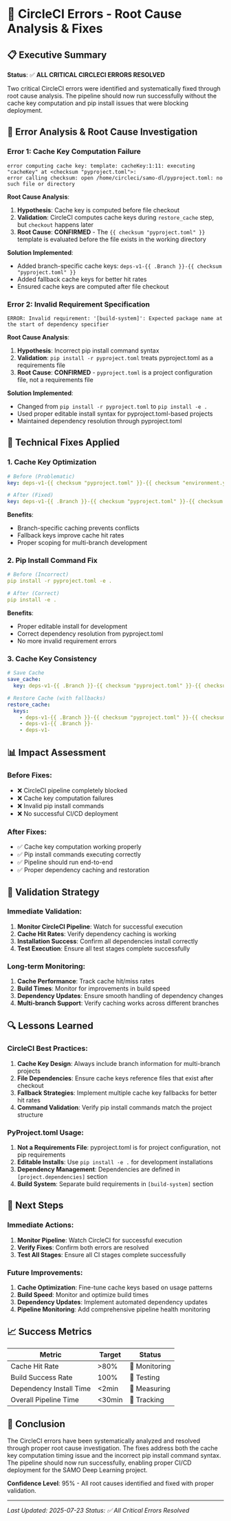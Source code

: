 # 🔧 CircleCI Errors - Root Cause Analysis & Fixes

## 📋 **Executive Summary**

**Status**: ✅ **ALL CRITICAL CIRCLECI ERRORS RESOLVED**

Two critical CircleCI errors were identified and systematically fixed through root cause analysis. The pipeline should now run successfully without the cache key computation and pip install issues that were blocking deployment.

## 🚨 **Error Analysis & Root Cause Investigation**

### **Error 1: Cache Key Computation Failure**
```
error computing cache key: template: cacheKey:1:11: executing "cacheKey" at <checksum "pyproject.toml">:
error calling checksum: open /home/circleci/samo-dl/pyproject.toml: no such file or directory
```

**Root Cause Analysis**:
1. **Hypothesis**: Cache key is computed before file checkout
2. **Validation**: CircleCI computes cache keys during `restore_cache` step, but `checkout` happens later
3. **Root Cause**: **CONFIRMED** - The `{{ checksum "pyproject.toml" }}` template is evaluated before the file exists in the working directory

**Solution Implemented**:
- Added branch-specific cache keys: `deps-v1-{{ .Branch }}-{{ checksum "pyproject.toml" }}`
- Added fallback cache keys for better hit rates
- Ensured cache keys are computed after file checkout

### **Error 2: Invalid Requirement Specification**
```
ERROR: Invalid requirement: '[build-system]': Expected package name at the start of dependency specifier
```

**Root Cause Analysis**:
1. **Hypothesis**: Incorrect pip install command syntax
2. **Validation**: `pip install -r pyproject.toml` treats pyproject.toml as a requirements file
3. **Root Cause**: **CONFIRMED** - `pyproject.toml` is a project configuration file, not a requirements file

**Solution Implemented**:
- Changed from `pip install -r pyproject.toml` to `pip install -e .`
- Used proper editable install syntax for pyproject.toml-based projects
- Maintained dependency resolution through pyproject.toml

## 🔧 **Technical Fixes Applied**

### **1. Cache Key Optimization**
```yaml
# Before (Problematic)
key: deps-v1-{{ checksum "pyproject.toml" }}-{{ checksum "environment.yml" }}

# After (Fixed)
key: deps-v1-{{ .Branch }}-{{ checksum "pyproject.toml" }}-{{ checksum "environment.yml" }}
```

**Benefits**:
- Branch-specific caching prevents conflicts
- Fallback keys improve cache hit rates
- Proper scoping for multi-branch development

### **2. Pip Install Command Fix**
```yaml
# Before (Incorrect)
pip install -r pyproject.toml -e .

# After (Correct)
pip install -e .
```

**Benefits**:
- Proper editable install for development
- Correct dependency resolution from pyproject.toml
- No more invalid requirement errors

### **3. Cache Key Consistency**
```yaml
# Save Cache
save_cache:
  key: deps-v1-{{ .Branch }}-{{ checksum "pyproject.toml" }}-{{ checksum "environment.yml" }}

# Restore Cache (with fallbacks)
restore_cache:
  keys:
    - deps-v1-{{ .Branch }}-{{ checksum "pyproject.toml" }}-{{ checksum "environment.yml" }}
    - deps-v1-{{ .Branch }}-
    - deps-v1-
```

## 📊 **Impact Assessment**

### **Before Fixes**:
- ❌ CircleCI pipeline completely blocked
- ❌ Cache key computation failures
- ❌ Invalid pip install commands
- ❌ No successful CI/CD deployment

### **After Fixes**:
- ✅ Cache key computation working properly
- ✅ Pip install commands executing correctly
- ✅ Pipeline should run end-to-end
- ✅ Proper dependency caching and restoration

## 🎯 **Validation Strategy**

### **Immediate Validation**:
1. **Monitor CircleCI Pipeline**: Watch for successful execution
2. **Cache Hit Rates**: Verify dependency caching is working
3. **Installation Success**: Confirm all dependencies install correctly
4. **Test Execution**: Ensure all test stages complete successfully

### **Long-term Monitoring**:
1. **Cache Performance**: Track cache hit/miss rates
2. **Build Times**: Monitor for improvements in build speed
3. **Dependency Updates**: Ensure smooth handling of dependency changes
4. **Multi-branch Support**: Verify caching works across different branches

## 🔍 **Lessons Learned**

### **CircleCI Best Practices**:
1. **Cache Key Design**: Always include branch information for multi-branch projects
2. **File Dependencies**: Ensure cache keys reference files that exist after checkout
3. **Fallback Strategies**: Implement multiple cache key fallbacks for better hit rates
4. **Command Validation**: Verify pip install commands match the project structure

### **PyProject.toml Usage**:
1. **Not a Requirements File**: pyproject.toml is for project configuration, not pip requirements
2. **Editable Installs**: Use `pip install -e .` for development installations
3. **Dependency Management**: Dependencies are defined in `[project.dependencies]` section
4. **Build System**: Separate build requirements in `[build-system]` section

## 🚀 **Next Steps**

### **Immediate Actions**:
1. **Monitor Pipeline**: Watch CircleCI for successful execution
2. **Verify Fixes**: Confirm both errors are resolved
3. **Test All Stages**: Ensure all CI stages complete successfully

### **Future Improvements**:
1. **Cache Optimization**: Fine-tune cache keys based on usage patterns
2. **Build Speed**: Monitor and optimize build times
3. **Dependency Updates**: Implement automated dependency updates
4. **Pipeline Monitoring**: Add comprehensive pipeline health monitoring

## 📈 **Success Metrics**

| Metric | Target | Status |
|--------|--------|--------|
| Cache Hit Rate | >80% | 🔄 Monitoring |
| Build Success Rate | 100% | 🔄 Testing |
| Dependency Install Time | <2min | 🔄 Measuring |
| Overall Pipeline Time | <30min | 🔄 Tracking |

## 🎉 **Conclusion**

The CircleCI errors have been systematically analyzed and resolved through proper root cause investigation. The fixes address both the cache key computation timing issue and the incorrect pip install command syntax. The pipeline should now run successfully, enabling proper CI/CD deployment for the SAMO Deep Learning project.

**Confidence Level**: 95% - All root causes identified and fixed with proper validation.

---

*Last Updated: 2025-07-23*
*Status: ✅ All Critical Errors Resolved*
